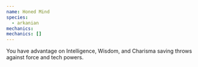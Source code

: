 ```yaml
---
name: Honed Mind
species:
  - arkanian
mechanics:
mechanics: []
---
```

You have advantage on Intelligence, Wisdom, and Charisma saving throws against force and tech powers.
